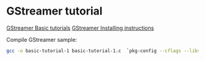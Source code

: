 # GStreamer tutorial

[GStreamer Basic tutorials](https://gstreamer.freedesktop.org/documentation/tutorials/basic/index.html?gi-language=c)
[GStreamer Installing instructions](https://gstreamer.freedesktop.org/documentation/installing/on-linux.html?gi-language=c)


Compile GStreamer sample:
```bash
gcc -o basic-tutorial-1 basic-tutorial-1.c  `pkg-config --cflags --libs gstreamer-1.0`
```
